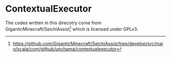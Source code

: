 # ContextualExecutor

The codes written in this direcotry come from GiganitcMinecraft/SeichiAssist[^1] which is licensed under GPLv3.

[^1]: https://github.com/GiganticMinecraft/SeichiAssist/tree/develop/src/main/scala/com/github/unchama/contextualexecutor
